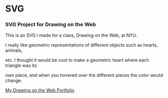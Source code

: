 # SVG
### SVG Project for Drawing on the Web

This is an SVG I made for a class, Drawing on the Web, at NYU.

I really like geometric representations of different objects such as hearts, animals,

etc. I thought it would be cool to make a geometric heart where each triangle was its

own piece, and when you hovered over the different pieces the color would change.


[My Drawing on the Web Portfolio](http://i6.cims.nyu.edu/~as6644/380/)